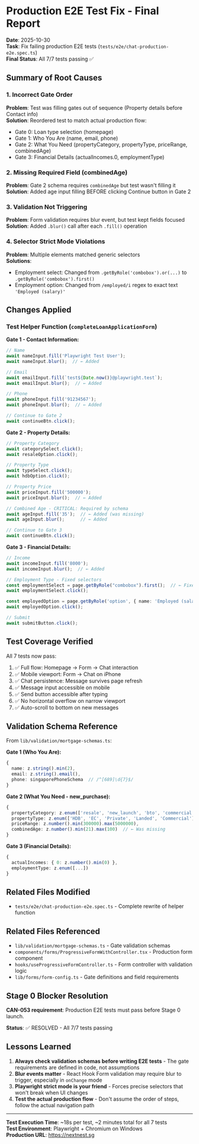 # Production E2E Test Fix - Final Report
**Date**: 2025-10-30  
**Task**: Fix failing production E2E tests (`tests/e2e/chat-production-e2e.spec.ts`)  
**Final Status**: All 7/7 tests passing ✅

## Summary of Root Causes

### 1. Incorrect Gate Order  
**Problem**: Test was filling gates out of sequence (Property details before Contact info)  
**Solution**: Reordered test to match actual production flow:
- Gate 0: Loan type selection (homepage)
- Gate 1: Who You Are (name, email, phone)
- Gate 2: What You Need (propertyCategory, propertyType, priceRange, combinedAge)
- Gate 3: Financial Details (actualIncomes.0, employmentType)

### 2. Missing Required Field (combinedAge)
**Problem**: Gate 2 schema requires `combinedAge` but test wasn't filling it  
**Solution**: Added age input filling BEFORE clicking Continue button in Gate 2

### 3. Validation Not Triggering
**Problem**: Form validation requires blur event, but test kept fields focused  
**Solution**: Added `.blur()` call after each `.fill()` operation

### 4. Selector Strict Mode Violations
**Problem**: Multiple elements matched generic selectors  
**Solutions**:
- Employment select: Changed from `.getByRole('combobox').or(...)` to `.getByRole('combobox').first()`
- Employment option: Changed from `/employed/i` regex to exact text `'Employed (salary)'`

## Changes Applied

### Test Helper Function (`completeLoanApplicationForm`)

**Gate 1 - Contact Information:**
```typescript
// Name
await nameInput.fill('Playwright Test User');
await nameInput.blur();  // ← Added

// Email  
await emailInput.fill(`test${Date.now()}@playwright.test`);
await emailInput.blur();  // ← Added

// Phone
await phoneInput.fill('91234567');
await phoneInput.blur();  // ← Added

// Continue to Gate 2
await continueBtn.click();
```

**Gate 2 - Property Details:**
```typescript
// Property Category
await categorySelect.click();
await resaleOption.click();

// Property Type  
await typeSelect.click();
await hdbOption.click();

// Property Price
await priceInput.fill('500000');
await priceInput.blur();  // ← Added

// Combined Age - CRITICAL: Required by schema
await ageInput.fill('35');  // ← Added (was missing)
await ageInput.blur();      // ← Added

// Continue to Gate 3
await continueBtn.click();
```

**Gate 3 - Financial Details:**
```typescript
// Income
await incomeInput.fill('8000');
await incomeInput.blur();  // ← Added

// Employment Type - Fixed selectors
const employmentSelect = page.getByRole("combobox").first();  // ← Fixed
await employmentSelect.click();

const employedOption = page.getByRole('option', { name: 'Employed (salary)' });  // ← Fixed
await employedOption.click();

// Submit
await submitButton.click();
```

## Test Coverage Verified

All 7 tests now pass:

1. ✅ Full flow: Homepage → Form → Chat interaction
2. ✅ Mobile viewport: Form → Chat on iPhone  
3. ✅ Chat persistence: Message survives page refresh
4. ✅ Message input accessible on mobile
5. ✅ Send button accessible after typing
6. ✅ No horizontal overflow on narrow viewport
7. ✅ Auto-scroll to bottom on new messages

## Validation Schema Reference

From `lib/validation/mortgage-schemas.ts`:

**Gate 1 (Who You Are):**
```typescript
{
  name: z.string().min(2),
  email: z.string().email(),
  phone: singaporePhoneSchema  // /^[689]\d{7}$/
}
```

**Gate 2 (What You Need - new_purchase):**
```typescript
{
  propertyCategory: z.enum(['resale', 'new_launch', 'bto', 'commercial']),
  propertyType: z.enum(['HDB', 'EC', 'Private', 'Landed', 'Commercial']),
  priceRange: z.number().min(300000).max(5000000),
  combinedAge: z.number().min(21).max(100)  // ← Was missing
}
```

**Gate 3 (Financial Details):**
```typescript
{
  actualIncomes: { 0: z.number().min(0) },
  employmentType: z.enum([...])
}
```

## Related Files Modified

- `tests/e2e/chat-production-e2e.spec.ts` - Complete rewrite of helper function

## Related Files Referenced

- `lib/validation/mortgage-schemas.ts` - Gate validation schemas
- `components/forms/ProgressiveFormWithController.tsx` - Production form component  
- `hooks/useProgressiveFormController.ts` - Form controller with validation logic
- `lib/forms/form-config.ts` - Gate definitions and field requirements

## Stage 0 Blocker Resolution

**CAN-053 requirement**: Production E2E tests must pass before Stage 0 launch.

**Status**: ✅ RESOLVED - All 7/7 tests passing

## Lessons Learned

1. **Always check validation schemas before writing E2E tests** - The gate requirements are defined in code, not assumptions
2. **Blur events matter** - React Hook Form validation may require blur to trigger, especially in `onChange` mode
3. **Playwright strict mode is your friend** - Forces precise selectors that won't break when UI changes
4. **Test the actual production flow** - Don't assume the order of steps, follow the actual navigation path

---
**Test Execution Time**: ~18s per test, ~2 minutes total for all 7 tests  
**Test Environment**: Playwright + Chromium on Windows  
**Production URL**: https://nextnest.sg
